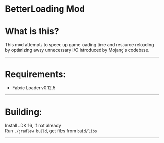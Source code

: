 # BetterLoading Mod

What is this?
=============

This mod attempts to speed up game loading time and resource reloading by optimizing
away unnecessary I/O introduced by Mojang's codebase.

---

Requirements:
=============

- Fabric Loader v0.12.5

---

Building:
==========

Install JDK 16, if not already  
Run `./gradlew build`, get files from `buid/libs`

---